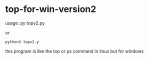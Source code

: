 # top-for-win-version2

usage: py topv2.py 

or

    python3 topv2.y

this program is like the top or ps command in linux but for windows
